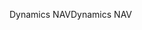 <span data-ttu-id="8a863-101">Dynamics NAV</span><span class="sxs-lookup"><span data-stu-id="8a863-101">Dynamics NAV</span></span>